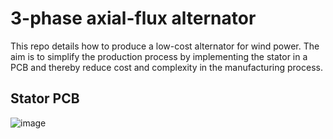 # 3-phase axial-flux alternator
This repo details how to produce a low-cost alternator for wind power. The aim is to simplify the production process by implementing the stator in a PCB and thereby reduce cost and complexity in the manufacturing process.

## Stator PCB
![image](https://github.com/Nelsonio/3-phase-axial-flux-alternator-/assets/138862710/a16d4b30-54da-46f1-8107-eb6a33933b93)

